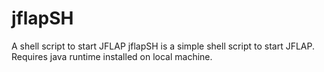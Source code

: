 # jflapSH
A shell script to start JFLAP
jflapSH is a simple shell script to start JFLAP. Requires java runtime installed on local machine.
